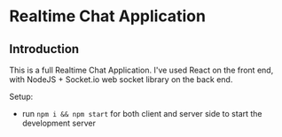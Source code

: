 # Realtime Chat Application


## Introduction
 This is a full Realtime Chat Application. I've used  React on the front end, with NodeJS + Socket.io web socket library on the back end. 


Setup:
- run ```npm i && npm start``` for both client and server side to start the development server

